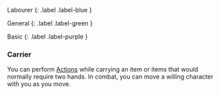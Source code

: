 Labourer
{: .label .label-blue }

General
{: .label .label-green }

Basic
{: .label .label-purple }

### Carrier

You can perform [Actions](Core/Terminology#Action) while carrying an item or items that would normally require two hands. In combat, you can move a willing character with you as you move.
